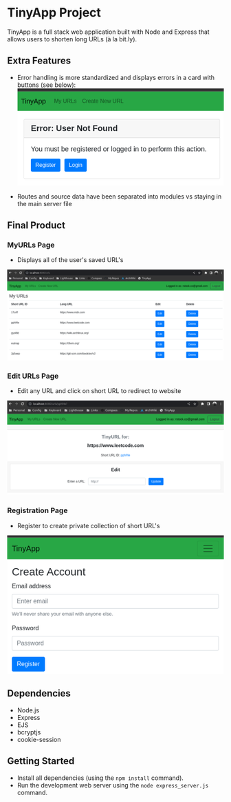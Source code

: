 # TinyApp Project

TinyApp is a full stack web application built with Node and Express that allows users to shorten long URLs (à la bit.ly).

## Extra Features

- Error handling is more standardized and displays errors in a card with buttons (see below):
![Error Card](https://github.com/rstock-co/tinyapp/blob/main/docs/error.png)
  
- Routes and source data have been separated into modules vs staying in the main server file

## Final Product

### MyURLs Page
- Displays all of the user's saved URL's

![My URLs Page](https://github.com/rstock-co/tinyapp/blob/main/docs/urls-page.png)

### Edit URLs Page
- Edit any URL and click on short URL to redirect to website
  
![Edit URLs](https://github.com/rstock-co/tinyapp/blob/main/docs/edit-url.png)

### Registration Page
- Register to create private collection of short URL's

![Register](https://github.com/rstock-co/tinyapp/blob/main/docs/register.png)

## Dependencies

- Node.js
- Express
- EJS
- bcryptjs
- cookie-session

## Getting Started

- Install all dependencies (using the `npm install` command).
- Run the development web server using the `node express_server.js` command.